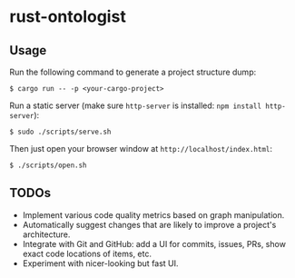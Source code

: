 # rust-ontologist

## Usage

Run the following command to generate a project structure dump:

```
$ cargo run -- -p <your-cargo-project>
```

Run a static server (make sure `http-server` is installed: `npm install http-server`):

```
$ sudo ./scripts/serve.sh
```

Then just open your browser window at `http://localhost/index.html`:

```
$ ./scripts/open.sh
```

## TODOs

 - Implement various code quality metrics based on graph manipulation.
 - Automatically suggest changes that are likely to improve a project's architecture.
 - Integrate with Git and GitHub: add a UI for commits, issues, PRs, show exact code locations of items, etc.
 - Experiment with nicer-looking but fast UI.
